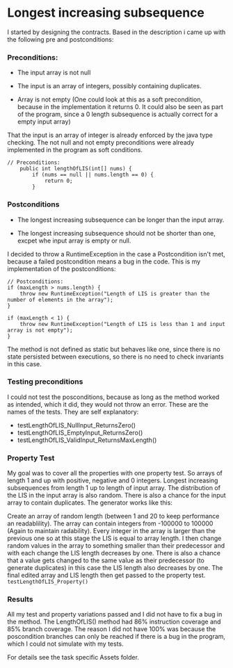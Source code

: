 # Longest increasing subsequence

I started by designing the contracts. Based in the description i came up with the following pre and postconditions:

### Preconditions:

* The input array is not null

* The input is an array of integers, possibly containing duplicates.

* Array is not empty (One could look at this as a soft precondition, because in the implementation it returns 0. It could also be seen as part of the program, since a 0 length subsequence is actually correct for a empty input array)

That the input is an array of integer is already enforced by the java type checking. The not null and not empty preconditions were already implemented in the program as soft conditions.

```
// Preconditions:
    public int lengthOfLIS(int[] nums) {
        if (nums == null || nums.length == 0) {
            return 0;
        }
```

### Postconditions

* The longest increasing subsequence can be longer than the input array.

* The longest increasing subsequence should not be shorter than one, excpet whe input array is empty or null.

I decided to throw a RuntimeException in the case a Postcondition isn't met, because a failed postcondition means a bug in the code. This is my implementation of the postconditions:

```
// Postconditions:
if (maxLength > nums.length) {
    throw new RuntimeException("Length of LIS is greater than the number of elements in the array");
}

if (maxLength < 1) {
    throw new RuntimeException("Length of LIS is less than 1 and input array is not empty");
}

```

The method is not defined as static but behaves like one, since there is no state persisted between executions, so there is no need to check invariants in this case.

### Testing preconditions

I could not test the posconditions, because as long as the method worked as intended, which it did, they would not throw an error. These are the names of the tests. They are self explanatory:

* testLengthOfLIS_NullInput_ReturnsZero()
* testLengthOfLIS_EmptyInput_ReturnsZero()
* testLengthOfLIS_ValidInput_ReturnsMaxLength()

### Property Test

My goal was to cover all the properties with one property test. So arrays of length 1 and up with positive, negative and 0 integers. Longest increasing subsequences from length 1 up to length of input array. The distribution of the LIS in the input array is also random. There is also a chance for the input array to contain duplicates. The generator works like this:

Create an array of random length (between 1 and 20 to keep performance an readablility). The array can contain integers from -100000 to 100000 (Again to maintain radability). Every integer in the array is larger than the previous one so at this stage the LIS is equal to array length.
I then change random values in the array to something smaller than their predecessor and with each change the LIS length decreases by one. There is also a chance that a value gets changed to the same value as their predecessor (to generate duplicates) in this case the LIS length also decreases by one. The final edited array and LIS length then get passed to the property test. `testLengthOfLIS_Property()`

### Results

All my test and property variations passed and I did not have to fix a bug in the method.
The LengthOfLIS() method had 86% instruction coverage and 85% branch coverage. The reason I did not have 100% was because the poscondition branches can only be reached if there is a bug in the program, which I could not simulate with my tests.

For details see the task specific Assets folder.